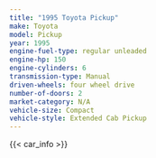```yaml
---
title: "1995 Toyota Pickup"
make: Toyota
model: Pickup
year: 1995
engine-fuel-type: regular unleaded
engine-hp: 150
engine-cylinders: 6
transmission-type: Manual
driven-wheels: four wheel drive
number-of-doors: 2
market-category: N/A
vehicle-size: Compact
vehicle-style: Extended Cab Pickup
---
```


{{< car_info >}}
